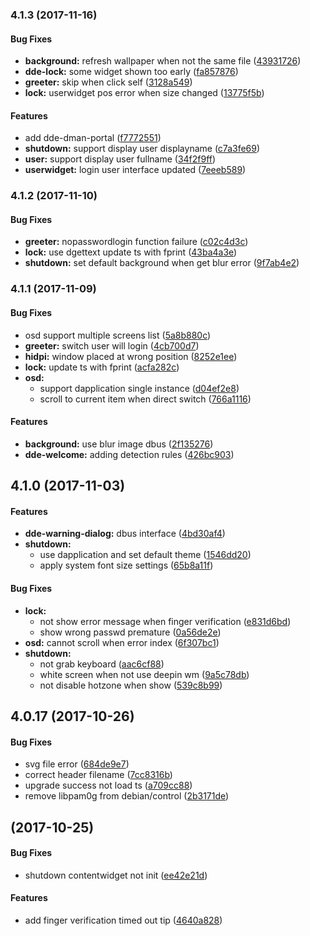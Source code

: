<a name="4.1.3"></a>
### 4.1.3 (2017-11-16)


#### Bug Fixes

* **background:**  refresh wallpaper when not the same file ([43931726](https://github.com/linuxdeepin/dde-session-ui/commit/43931726241f5e42a8f7b07cc88e435a11a30e07))
* **dde-lock:**  some widget shown too early ([fa857876](https://github.com/linuxdeepin/dde-session-ui/commit/fa85787610cc18765bf19cec0230171b2554a332))
* **greeter:**  skip when click self ([3128a549](https://github.com/linuxdeepin/dde-session-ui/commit/3128a54987df85c6c9e3407d1be2c55008506cc1))
* **lock:**  userwidget pos error when size changed ([13775f5b](https://github.com/linuxdeepin/dde-session-ui/commit/13775f5b66f0faea0dd58ed3a11e688e69214373))

#### Features

*   add dde-dman-portal ([f7772551](https://github.com/linuxdeepin/dde-session-ui/commit/f77725511b03162073699ca8c67ee9292f6d8363))
* **shutdown:**  support display user displayname ([c7a3fe69](https://github.com/linuxdeepin/dde-session-ui/commit/c7a3fe69780e1f9c209e5ea5044fabc43d948545))
* **user:**  support display user fullname ([34f2f9ff](https://github.com/linuxdeepin/dde-session-ui/commit/34f2f9ffc48819ec46d4b62f76e48452cf4b8d0e))
* **userwidget:**  login user interface updated ([7eeeb589](https://github.com/linuxdeepin/dde-session-ui/commit/7eeeb58991a7fbe76e391a9fd046c57f3c35a635))



<a name="4.1.2"></a>
### 4.1.2 (2017-11-10)


#### Bug Fixes

* **greeter:**  nopasswordlogin function failure ([c02c4d3c](https://github.com/linuxdeepin/dde-session-ui/commit/c02c4d3cd9eb6c7f4a2a337542ed8eee436b0a75))
* **lock:**  use dgettext update ts with fprint ([43ba4a3e](https://github.com/linuxdeepin/dde-session-ui/commit/43ba4a3e6369e7db57bba1f04df94c8690d27bbb))
* **shutdown:**  set default background when get blur error ([9f7ab4e2](https://github.com/linuxdeepin/dde-session-ui/commit/9f7ab4e2caa567275e892477e6667feeac46828f))



<a name="4.1.1"></a>
### 4.1.1 (2017-11-09)


#### Bug Fixes

*   osd support multiple screens list ([5a8b880c](https://github.com/linuxdeepin/dde-session-ui/commit/5a8b880cc7988c4774f59bab1888304b128f2ca7))
* **greeter:**  switch user will login ([4cb700d7](https://github.com/linuxdeepin/dde-session-ui/commit/4cb700d75cb9fae8ec30936b97bffdf68338110a))
* **hidpi:**  window placed at wrong position ([8252e1ee](https://github.com/linuxdeepin/dde-session-ui/commit/8252e1ee5f2015cec76f28430a64fc0f8fba665b))
* **lock:**  update ts with fprint ([acfa282c](https://github.com/linuxdeepin/dde-session-ui/commit/acfa282c362a96ec4788de34d279ac9951fcbf7e))
* **osd:**
  *  support dapplication single instance ([d04ef2e8](https://github.com/linuxdeepin/dde-session-ui/commit/d04ef2e858a5c9744e14d93d244c993cafe64a25))
  *  scroll to current item when direct switch ([766a1116](https://github.com/linuxdeepin/dde-session-ui/commit/766a11161f9b2bcd9530f436427c70771f47dae7))

#### Features

* **background:**  use blur image dbus ([2f135276](https://github.com/linuxdeepin/dde-session-ui/commit/2f135276126bd9ad48a6ad446a48fc3190d98930))
* **dde-welcome:**  adding detection rules ([426bc903](https://github.com/linuxdeepin/dde-session-ui/commit/426bc903ac40093cbc5961f1843baa81fbb17e1e))



<a name=""></a>
##  4.1.0 (2017-11-03)


#### Features

* **dde-warning-dialog:**  dbus interface ([4bd30af4](https://github.com/linuxdeepin/dde-session-ui/commit/4bd30af46ad76d09257ed319a0f3f68945945430))
* **shutdown:**
  *  use dapplication and set default theme ([1546dd20](https://github.com/linuxdeepin/dde-session-ui/commit/1546dd2007a092e66141301fca3957ac3457d7d9))
  *  apply system font size settings ([65b8a11f](https://github.com/linuxdeepin/dde-session-ui/commit/65b8a11f9b16e53c9a264239f2d8624e70cb468f))

#### Bug Fixes

* **lock:**
  *  not show error message when finger verification ([e831d6bd](https://github.com/linuxdeepin/dde-session-ui/commit/e831d6bd8c1debbbbfca4b53b033593a8c733975))
  *  show wrong passwd premature ([0a56de2e](https://github.com/linuxdeepin/dde-session-ui/commit/0a56de2e6d259ab4bfd2233ea56c9e81043d15aa))
* **osd:**  cannot scroll when error index ([6f307bc1](https://github.com/linuxdeepin/dde-session-ui/commit/6f307bc1584199d7ff2824ba6d9e347285c27b45))
* **shutdown:**
  *  not grab keyboard ([aac6cf88](https://github.com/linuxdeepin/dde-session-ui/commit/aac6cf88ed84a49c5a3f398f35ed5383eee2f5d5))
  *  white screen when not use deepin wm ([9a5c78db](https://github.com/linuxdeepin/dde-session-ui/commit/9a5c78db5d0c4e3f6baa79266eb10258f9f84078))
  *  not disable hotzone when show ([539c8b99](https://github.com/linuxdeepin/dde-session-ui/commit/539c8b997f735fd5ff794463d2554c945002b1e1))



<a name=""></a>
##  4.0.17 (2017-10-26)


#### Bug Fixes

*   svg file error ([684de9e7](https://github.com/linuxdeepin/dde-session-ui/commit/684de9e76cd66eef384045d5671c3a5dbe907177))
*   correct header filename ([7cc8316b](https://github.com/linuxdeepin/dde-session-ui/commit/7cc8316bf62617e4e6fb0093e8fa5fa6f30c14fb))
*   upgrade success not load ts ([a709cc88](https://github.com/linuxdeepin/dde-session-ui/commit/a709cc88bb2c12034b1574756209a3a661f273ee))
*   remove libpam0g from debian/control ([2b3171de](https://github.com/linuxdeepin/dde-session-ui/commit/2b3171deddea292e4c081bc701a15fe9e080a1bc))



<a name=""></a>
##  (2017-10-25)


#### Bug Fixes

*   shutdown contentwidget not init ([ee42e21d](https://github.com/linuxdeepin/dde-session-ui/commit/ee42e21d9b60bab01af389e0e492ce9bba255808))

#### Features

*   add finger verification timed out tip ([4640a828](https://github.com/linuxdeepin/dde-session-ui/commit/4640a828a32dafba79e333065562063d32007bd7))



